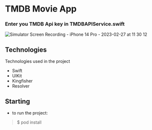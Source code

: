 # TMDB Movie App

### Enter you TMDB Api key in TMDBAPIService.swift

![Simulator Screen Recording - iPhone 14 Pro - 2023-02-27 at 11 30 12](https://user-images.githubusercontent.com/63628013/221593578-92a03ebd-286a-42e1-bb29-7ecf419aba18.gif)

## Technologies

Technologies used in the project

* Swift
* UIKit
* Kingfisher
* Resolver

## Starting

* to run the project:

> $ pod install
